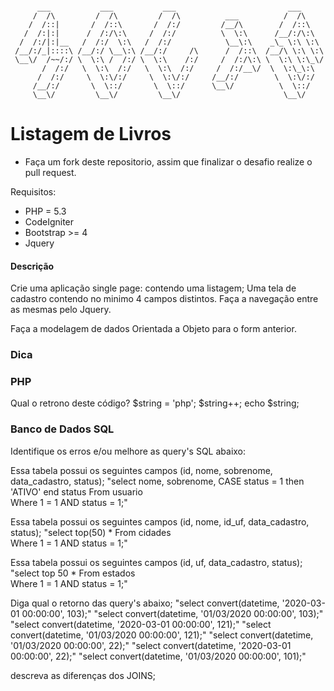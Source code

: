 ```

      ___           ___           ___                         ___     
     /  /\         /  /\         /  /\          ___          /  /\    
    /  /::|       /  /::\       /  /:/         /__/\        /  /::\   
   /  /:|:|      /  /:/\:\     /  /:/          \  \:\      /__/:/\:\  
  /  /:/|:|__   /  /:/  \:\   /  /:/            \__\:\    _\_ \:\ \:\ 
 /__/:/_|::::\ /__/:/ \__\:\ /__/:/     /\      /  /::\  /__/\ \:\ \:\
 \__\/  /~~/:/ \  \:\ /  /:/ \  \:\    /:/     /  /:/\:\ \  \:\ \:\_\/
       /  /:/   \  \:\  /:/   \  \:\  /:/     /  /:/__\/  \  \:\_\:\  
      /  /:/     \  \:\/:/     \  \:\/:/     /__/:/        \  \:\/:/  
     /__/:/       \  \::/       \  \::/      \__\/          \  \::/   
     \__\/         \__\/         \__\/                       \__\/    

```

# Listagem de Livros

- Faça um fork deste repositorio, assim que finalizar o desafio realize o pull request.

Requisitos:

- PHP = 5.3
- CodeIgniter
- Bootstrap >= 4
- Jquery


#### Descrição

Crie uma aplicação single page: 
	contendo uma listagem;
	Uma tela de cadastro contendo no minimo 4 campos distintos. 
	Faça a navegação entre as mesmas pelo Jquery.

Faça a modelagem de dados Orientada a Objeto para o form anterior.

### Dica




### PHP

Qual o retrono deste código?
$string = 'php';
$string++;
echo $string;

### Banco de Dados SQL

Identifique os erros e/ou melhore as query's SQL abaixo:
	
Essa tabela possui os seguintes campos (id, nome, sobrenome, data_cadastro, status);
"select 
nome, sobrenome, CASE status = 1 then 'ATIVO' end status
From usuario  
Where 
1 = 1  AND status = 1;"

Essa tabela possui os seguintes campos (id, nome, id_uf, data_cadastro, status);
"select	top(50) *
From cidades  
Where 
1 = 1  AND status = 1;" 

Essa tabela possui os seguintes campos (id, uf, data_cadastro, status);
"select	top 50 *
From estados  
Where 
1 = 1  AND status = 1;"

Diga qual o retorno das query's abaixo;
"select convert(datetime, '2020-03-01 00:00:00', 103);"
"select convert(datetime, '01/03/2020 00:00:00', 103);"
"select convert(datetime, '2020-03-01 00:00:00', 121);"
"select convert(datetime, '01/03/2020 00:00:00', 121);"
"select convert(datetime, '01/03/2020 00:00:00', 22);"
"select convert(datetime, '2020-03-01 00:00:00', 22);"
"select convert(datetime, '01/03/2020 00:00:00', 101);"

descreva as diferenças dos JOINS;

